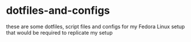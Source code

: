 # dotfiles-and-configs
these are some dotfiles, script files and configs for my Fedora Linux setup that would be required to replicate my setup
